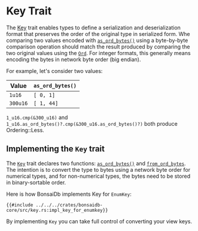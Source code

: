 # Key Trait

The [Key][key] trait enables types to define a serialization and deserialization
format that preserves the order of the original type in serialized form. Whe
comparing two values encoded with [`as_ord_bytes()`][as-ord] using a
byte-by-byte comparison operation should match the result produced by comparing
the two original values using the [`Ord`][ord]. For integer formats, this
generally means encoding the bytes in network byte order (big endian).

For example, let's consider two values:

| Value    | `as_ord_bytes()` |
|----------|------------------|
| `1u16`   | `[ 0, 1]`        |
| `300u16` | `[ 1, 44]`       |

`1_u16.cmp(&300_u16)` and `1_u16.as_ord_bytes()?.cmp(&300_u16.as_ord_bytes()?)`
both produce Ordering::Less.

## Implementing the `Key` trait

The [`Key`][key] trait declares two functions: [`as_ord_bytes()`][as-ord] and
[`from_ord_bytes`][from-ord]. The intention is to convert the type to bytes
using a network byte order for numerical types, and for non-numerical types, the
bytes need to be stored in binary-sortable order.

Here is how BonsaiDb implements Key for `EnumKey`:

```rust,noplayground,no_run
{{#include ../../../crates/bonsaidb-core/src/key.rs:impl_key_for_enumkey}}
```

By implementing `Key` you can take full control of converting your view keys.

[key]: {{DOCS_BASE_URL}}/bonsaidb/core/key/trait.Key.html
[as-ord]: {{DOCS_BASE_URL}}/bonsaidb/core/key/trait.KeyEncoding.html#tymethod.as_ord_bytes
[from-ord]: {{DOCS_BASE_URL}}/bonsaidb/core/key/trait.Key.html#tymethod.from_ord_bytes
[ord]: https://doc.rust-lang.org/std/cmp/trait.Ord.html
[uuid]: https://docs.rs/uuid/latest/uuid/struct.Uuid.html
